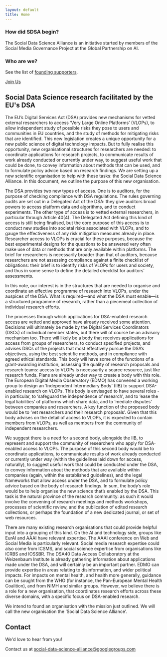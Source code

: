 ```yaml
---
layout: default
title: Home
---
```


<!--
<section class="hero">
    <h2>Who are we?</h2>
    <p>The Social Data Science Alliance is an initiative started by members of the Social Media Governance Project at the Global Partnership on AI.</p>
    <a href="#contact" class="btn">Join Us</a>
</section>

<section id="features" class="features">
    <div class="feature">
        <h3>Community-Focused Projects</h3>
        <p>Collaborate with communities to solve real-world problems using data-driven approaches.</p>
    </div>
    <div class="feature">
        <h3>Open Data Advocacy</h3>
        <p>Promote the use of open data for transparency, accountability, and social impact.</p>
    </div>
    <div class="feature">
        <h3>Education & Training</h3>
        <p>Learn from our data science workshops and training programs to build skills for the future.</p>
    </div>
</section>
-->

<section id="features" class="features">
    <div class="feature">
        <h3>How did SDSA begin?</h3>
        <p>The Social Data Science Alliance is an initiative started by members of the Social Media Governance Project at the Global Partnership on AI.</p>
    </div>
    <div class="feature">
        <h3>Who are we?</h3>
        <p>See the list of <a href="/members/">founding supporters</a>.</p>
        <a href="#contact" class="btn">Join Us</a>
    </div>
</section>

## Social Data Science research facilitated by the EU's DSA

The EU’s Digital Services Act (DSA) provides new mechanisms for vetted external researchers to access ‘Very Large Online Platforms’ (VLOPs), to allow independent study of possible risks they pose to users and communities in EU countries, and the study of methods for mitigating risks that are identified. This new legislation creates a unique opportunity for a new public science of digital technology impacts. But to fully realise this opportunity, new organisational structures for researchers are needed: to coordinate applications for research projects, to communicate results of work already conducted or currently under way, to suggest useful work that could be done, to convey information about methods that can be used, and to formulate policy advice based on research findings. We are setting up a new scientific organisation to help with these tasks: the Social Data Science Alliance. In this document, we outline the purpose of this new organisation.

The DSA provides two new types of access. One is to auditors, for the purpose of checking compliance with DSA regulations. The rules governing audits are set out in a Delegated Act of the DSA: they give auditors broad powers to access platform data and algorithms, and to conduct experiments. The other type of access is to vetted external researchers, in particular through Article 40(4). The Delegated Act defining this kind of access is still being finalised, but the core purpose of this access is to conduct new studies into societal risks associated with VLOPs, and to gauge the effectiveness of any risk mitigation measures already in place. Researcher access to VLOPs is crucial for these purposes, because the best experimental designs for the questions to be answered very often make use of data or methods that are only available within platforms. The brief for researchers is necessarily broader than that of auditors, because researchers are not assessing compliance against a finite checklist of obligations: their brief is to identify risks of VLOPs for users and society, and thus in some sense to define the detailed checklist for auditors’ assessments. 

In this note, our interest is in the structures that are needed to organise and coordinate an effective programme of research into VLOPs, under the auspices of the DSA. What is required—and what the DSA must enable—is a structured programme of research, rather than a piecemeal collection of individual research efforts. 

The processes through which applications for DSA-enabled research access are vetted and approved have already received some attention. Decisions will ultimately be made by the Digital Services Coordinators (DSCs) of individual member states, but there will of course be an advisory mechanism too. There will likely be a body that receives applications for access from groups of researchers, to conduct specified projects, and advises DSCs of the projects that most effectively pursue the DSA’s objectives, using the best scientific methods, and in compliance with agreed ethical standards. This body will have some of the functions of a grant-awarding institution, assessing the quality of research proposals and research teams: access to VLOPs is necessarily a scarce resource, just like research funds. Plans are already under way to create a body with this role. The European Digital Media Observatory (EDMO) has convened a working group to design an ‘Independent Intermediary Body’ (IIB) to support DSA-enabled research on VLOPs. This body is envisaged to have several roles - in particular, to ‘safeguard the independence of research’, and to ‘ease the legal liabilities’ of platforms which share data, and to ‘mediate disputes’ between companies and researchers. A key function of the proposed body would be to ‘vet researchers and their research proposals’. Given that this body advises on the detail of access to VLOPs, it is expected to contain members from VLOPs, as well as members from the community of independent researchers. 

We suggest there is a need for a second body, alongside the IIB, to represent and support the community of researchers who apply for DSA-enabled access to VLOPs. The purpose of this second body would be to coordinate applications, to communicate results of work already conducted or currently under way (within the guidelines laid down for access, naturally), to suggest useful work that could be conducted under the DSA, to convey information about the methods that are available within companies (again, within the established guidelines), and the legal frameworks that allow access under the DSA, and to formulate policy advice based on the body of research findings. In sum, the body’s role would be to help organise the new science that’s enabled by the DSA. This task is the natural province of the research community: as such it would involve the convening of research meetings and methods workshops, processes of scientific review, and the publication of edited research collections, or perhaps the foundation of a new dedicated journal, or set of web resources. 

There are many existing research organisations that could provide helpful input into a grouping of this kind. On the AI and technology side, groups like EurAI and AAAI have relevant expertise. The AAAI conference on Web and Social Media is particularly relevant. Social media research expertise could also come from ICSMS, and social science expertise from organisations like ICRBS and IOSSBR. The DSA40 Data Access Collaboratory at the Weizenbaum Institute is already gathering information about applications made under the DSA, and will certainly be an important partner.  EDMO can provide expertise in areas relating to disinformation, and wider political impacts. For impacts on mental health, and health more generally, guidance can be sought from the WHO (for instance, the Pan-European Mental Health Coalition), and from NIMH and similar groups. However, we believe there is a role for a new organisation, that coordinates research efforts across these diverse domains, with a specific focus on DSA-enabled research.  

We intend to found an organisation with the mission just outlined. We will call the new organisation the ‘Social Data Science Alliance’.

## Contact
We'd love to hear from you!

Contact us at [social-data-science-alliance@googlegroups.com](mailto:social-data-science-alliance@googlegroups.com)
